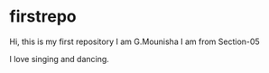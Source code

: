 # firstrepo
Hi, this is my first repository
I am G.Mounisha
I am from Section-05

I love singing and dancing.
